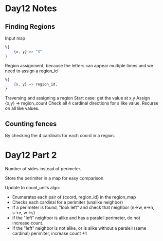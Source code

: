 # Day12 Notes

## Finding Regions

Input map

```elixir
%{
    {x, y} => "X"
}
```

Region assignment, because the letters can appear multiple times and we need to assign a region_id

```elixir
%{
    {x, y} => region_id,
}
```

Traversing and assigning a region
Start case: get the value at x,y
Assign {x,y} => region_count
Check all 4 cardinal directions for a like value.
Recurse on all like values.

## Counting fences

By checking the 4 cardinals for each coord in a region.

# Day12 Part 2

Number of sides instead of perimeter.

Store the perimiter in a map for easy comparison.

Update to count_units algo:

- Enumerates each pair of {coord, region_id} in the region_map
- Checks each cardinal for a perimiter (unalike neighbor)
- If a perimeter is found, "look left" and check that neighbor (n->w, e->n, s->e, w->s)
- if the "left" neighbor is alike and has a paralell perimeter, do not increase count.
- If the "left" neighbor is not alike, or is alike without a paralell (same cardinal) perimiter, increase count +1
